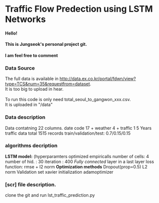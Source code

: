 Traffic Flow Predection using LSTM Networks
===========================================


#### Hello!
#### This is Jungseok's personal project git.
#### I am feel free to comment


### Data Source
The full data is available in <http://data.ex.co.kr/portal/fdwn/view?type=TCS&num=35&requestfrom=dataset>. <br />
It is too big to upload in hear. 
<br /><br />
To run this code is only need total_seoul_to_gangwon_xxx.csv. <br />
It is uploaded in "/data"

### Data description
Data contatning 22 columns.
date code 17 + weather 4 + traffic 1
5 Years traffic data
total 1515 records
train/validation/test: 0.7/0.15/0.15

### algorithms decription
__LSTM model:__ (hyperparamters optimized empiricalls
number of cells: 4
number of hid. : 30
iteration      : 400
*Fully connected* layer in a last layer
loss function: rmse + l2 norm
__Optimization methods__
Dropout(prop=0.5)
L2 norm
Validation set
xavier initialization
adamoptimizer

### [scr] file description. 
clone the git and run lst_traffic_prediction.py

